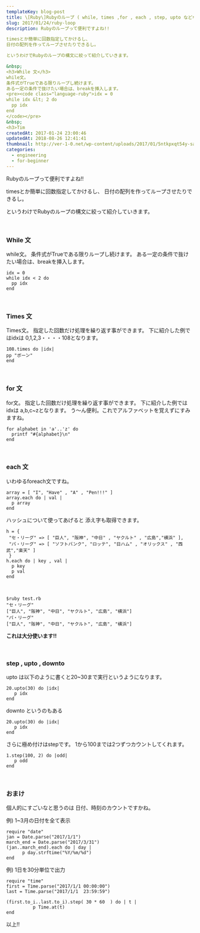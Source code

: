 ```yaml
---
templateKey: blog-post
title: \[Ruby\]Rubyのループ ( while, times ,for , each , step, upto などなど)
slug: 2017/01/24/ruby-loop
description: Rubyのループって便利ですよね!!

timesとか簡単に回数指定してかけるし、
日付の配列を作ってループさせたりできるし。

というわけでRubyのループの構文に絞って紹介していきます。

&nbsp;
<h3>While 文</h3>
while文。
条件式がTrueである限りループし続けます。
ある一定の条件で抜けたい場合は、breakを挿入します。
<pre><code class="language-ruby">idx = 0
while idx &lt; 2 do
  pp idx
end
</code></pre>
&nbsp;
<h3>Tim
createdAt: 2017-01-24 23:00:46
updatedAt: 2018-08-26 12:41:41
thumbnail: http://ver-1-0.net/wp-content/uploads/2017/01/5ntkpxqt54y-sai-kiran-anagani.jpg
categories: 
  - engineering
  - for-beginner
---
```


Rubyのループって便利ですよね!!

timesとか簡単に回数指定してかけるし、
日付の配列を作ってループさせたりできるし。

というわけでRubyのループの構文に絞って紹介していきます。

&nbsp;
<h3>While 文</h3>
while文。
条件式がTrueである限りループし続けます。
ある一定の条件で抜けたい場合は、breakを挿入します。
<pre><code class="language-ruby">idx = 0
while idx &lt; 2 do
  pp idx
end
</code></pre>
&nbsp;
<h3>Times 文</h3>
Times文。
指定した回数だけ処理を繰り返す事ができます。
下に紹介した例ではidxは 0,1,2,3・・・・108となります。
<pre><code class="language-ruby">108.times do |idx|
pp "ボーン"
end
</code></pre>
&nbsp;
<h3>for 文</h3>
for文。
指定した回数だけ処理を繰り返す事ができます。
下に紹介した例ではidxは a,b,c~zとなります。
う〜ん便利。これでアルファベットを覚えずにすみますね。
<pre><code class="language-ruby">for alphabet in 'a'..'z' do
  printf "#{alphabet}\n"
end
</code></pre>
&nbsp;
<h3>each 文</h3>
いわゆるforeach文ですね。
<pre><code class="language-ruby">array = [ "I", "Have" , "A" , "Pen!!!" ]
array.each do | val |
  p array
end
</code></pre>
ハッシュについて使ってあげると
添え字も取得できます。
<pre><code class="language-ruby">h = {
 "セ・リーグ" =&gt; [ "巨人", "阪神", "中日" , "ヤクルト" , "広島","横浜" ],
 "パ・リーグ" =&gt; [ "ソフトバンク", "ロッテ", "日ハム" , "オリックス" , "西武","楽天" ]
 }
h.each do | key , val |
  p key 
  p val
end
</code></pre>
&nbsp;
<pre><code class="language-ruby">$ruby test.rb
"セ・リーグ"
["巨人", "阪神", "中日", "ヤクルト", "広島", "横浜"]
"パ・リーグ"
["巨人", "阪神", "中日", "ヤクルト", "広島", "横浜"]
</code></pre>
<strong>これは大分使います!!</strong>

&nbsp;
<h3>step , upto , downto</h3>
upto は以下のように書くと20~30まで実行というようになります。
<pre><code class="language-ruby">20.upto(30) do |idx|
   p idx
end
</code></pre>
downto というのもある
<pre><code class="language-ruby">20.upto(30) do |idx|
   p idx
end
</code></pre>
さらに極め付けはstepです。
1から100までは2つずつカウントしてくれます。
<pre><code>1.step(100, 2) do |odd|
   p odd
end
</code></pre>
&nbsp;
<h3>おまけ</h3>
個人的にすごいなと思うのは
日付、時刻のカウントですかね。

例) 1~3月の日付を全て表示
<pre><code class="language-ruby">require "date"
jan = Date.parse("2017/1/1")
march_end = Date.parse("2017/3/31")
(jan..march_end).each do | day |
	  p day.strftime("%Y/%m/%d")
end
</code></pre>
例) 1日を30分単位で出力
<pre><code class="language-ruby">require "time"
first = Time.parse("2017/1/1 00:00:00")
last = Time.parse("2017/1/1  23:59:59")

(first.to_i..last.to_i).step( 30 * 60  ) do | t | 
          p Time.at(t)
end
</code></pre>
以上!!
